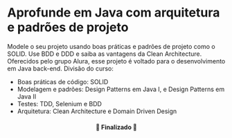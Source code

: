 # Aprofunde em Java com arquitetura e padrões de projeto

Modele o seu projeto usando boas práticas e padrões de projeto como o SOLID. Use BDD e DDD e saiba as vantagens da Clean Architecture.
Oferecidos pelo grupo Alura, esse projeto é voltado para o desenvolvimento em Java back-end. Divisão do curso:
- Boas práticas de código: SOLID
- Modelagem e padrões: Design Patterns em Java I, e Design Patterns em Java II
- Testes: TDD, Selenium e BDD
- Arquitetura: Clean Architecture e Domain Driven Design
  
 <h4 align="center"> 
	🚧 Finalizado 🚧
</h4>
